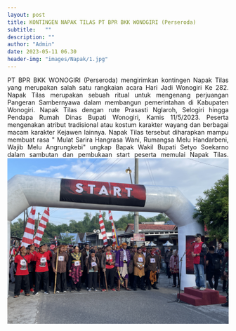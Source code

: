 ```yaml
---
layout: post
title: KONTINGEN NAPAK TILAS PT BPR BKK WONOGIRI (Perseroda)
subtitle:   ""
description: ""
author: "Admin"
date: 2023-05-11 06.30
header-img: "images/Napak/1.jpg"
---
```


<div style="text-align: justify;">
PT BPR BKK WONOGIRI (Perseroda) mengirimkan kontingen  Napak Tilas yang merupakan salah satu rangkaian acara Hari Jadi Wonogiri Ke 282. Napak Tilas merupakan sebuah ritual untuk mengenang perjuangan Pangeran Sambernyawa dalam membangun pemerintahan di Kabupaten Wonogiri. Napak Tilas dengan rute Prasasti Nglaroh, Selogiri hingga Pendapa Rumah Dinas Bupati Wonogiri, Kamis 11/5/2023. Peserta mengenakan atribut tradisional atau kostum karakter wayang dan berbagai macam karakter Kejawen lainnya. Napak Tilas tersebut diharapkan mampu membuat rasa " Mulat Sarira Hangrasa Wani, Rumangsa Melu Handarbeni, Wajib Melu Angrungkebi" ungkap Bapak Wakil Bupati Setyo Soekarno dalam sambutan dan pembukaan start peserta memulai Napak Tilas.

<img src="/images/Napak/2.JPG" class="img-responsive img-centered" alt="">






